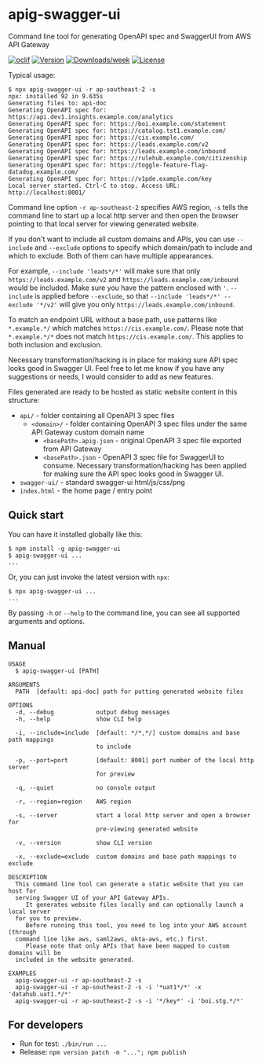 apig-swagger-ui
===============

Command line tool for generating OpenAPI spec and SwaggerUI from AWS API Gateway

[![oclif](https://img.shields.io/badge/cli-oclif-brightgreen.svg)](https://oclif.io)
[![Version](https://img.shields.io/npm/v/apig-swagger-ui.svg)](https://npmjs.org/package/apig-swagger-ui)
[![Downloads/week](https://img.shields.io/npm/dw/apig-swagger-ui.svg)](https://npmjs.org/package/apig-swagger-ui)
[![License](https://img.shields.io/npm/l/apig-swagger-ui.svg)](https://github.com/james-hu/apig-swagger-ui/blob/master/package.json)

Typical usage:

```sh-session
$ npx apig-swagger-ui -r ap-southeast-2 -s
npx: installed 92 in 9.635s
Generating files to: api-doc
Generating OpenAPI spec for: https://api.dev1.insights.example.com/analytics
Generating OpenAPI spec for: https://boi.example.com/statement
Generating OpenAPI spec for: https://catalog.tst1.example.com/
Generating OpenAPI spec for: https://cis.example.com/
Generating OpenAPI spec for: https://leads.example.com/v2
Generating OpenAPI spec for: https://leads.example.com/inbound
Generating OpenAPI spec for: https://rulehub.example.com/citizenship
Generating OpenAPI spec for: https://toggle-feature-flag-datadog.example.com/
Generating OpenAPI spec for: https://v1pde.example.com/key
Local server started. Ctrl-C to stop. Access URL: http://localhost:8001/
```

Command line option `-r ap-southeast-2` specifies AWS region,
`-s` tells the command line to start up a local http server and then open the browser pointing to that local server for viewing generated website.

If you don't want to include all custom domains and APIs,
you can use `--include` and `--exclude` options to specify which domain/path to include and which to exclude.
Both of them can have multiple appearances.

For example, `--include 'leads*/*'` will make sure that only `https://leads.example.com/v2` and `https://leads.example.com/inbound` would be included.
Make sure you have the pattern enclosed with `'`.
`--include` is applied before `--exclude`, so that  `--include 'leads*/*' --exclude '*/v2'` will give you only `https://leads.example.com/inbound`.

To match an endpoint URL without a base path, use patterns like `*.example.*/` which matches `https://cis.example.com/`.
Please note that `*.example.*/*` does not match `https://cis.example.com/`.
This applies to both inclusion and exclusion.

Necessary transformation/hacking is in place for making sure API spec looks good in Swagger UI.
Feel free to let me know if you have any suggestions or needs, I would consider to add as new features.

Files generated are ready to be hosted as static website content in this structure:

* `api/` - folder containing all OpenAPI 3 spec files
  * `<domain>/` - folder containing OpenAPI 3 spec files under the same API Gateway custom domain name
    * `<basePath>.apig.json` - original OpenAPI 3 spec file exported from API Gateway
    * `<basePath>.json` - OpenAPI 3 spec file for SwaggerUI to consume. Necessary transformation/hacking has been applied for making sure the API spec looks good in Swagger UI.
* `swagger-ui/` - standard swagger-ui html/js/css/png 
* `index.html` - the home page / entry point

## Quick start

You can have it installed globally like this:

```sh-session
$ npm install -g apig-swagger-ui
$ apig-swagger-ui ...
...
```

Or, you can just invoke the latest version with `npx`:

```sh-session
$ npx apig-swagger-ui ...
...
```

By passing `-h` or `--help` to the command line, you can see all supported arguments and options.

## Manual

<!-- help start -->
```
USAGE
  $ apig-swagger-ui [PATH]

ARGUMENTS
  PATH  [default: api-doc] path for putting generated website files

OPTIONS
  -d, --debug            output debug messages
  -h, --help             show CLI help

  -i, --include=include  [default: */*,*/] custom domains and base path mappings
                         to include

  -p, --port=port        [default: 8001] port number of the local http server
                         for preview

  -q, --quiet            no console output

  -r, --region=region    AWS region

  -s, --server           start a local http server and open a browser for
                         pre-viewing generated website

  -v, --version          show CLI version

  -x, --exclude=exclude  custom domains and base path mappings to exclude

DESCRIPTION
  This command line tool can generate a static website that you can host for 
  serving Swagger UI of your API Gateway APIs.
     It generates website files locally and can optionally launch a local server 
  for you to preview.
     Before running this tool, you need to log into your AWS account (through 
  command line like aws, saml2aws, okta-aws, etc.) first.
     Please note that only APIs that have been mapped to custom domains will be 
  included in the website generated.

EXAMPLES
  apig-swagger-ui -r ap-southeast-2 -s
  apig-swagger-ui -r ap-southeast-2 -s -i '*uat1*/*' -x 'datahub.uat1.*/*'
  apig-swagger-ui -r ap-southeast-2 -s -i '*/key*' -i 'boi.stg.*/*'
```

<!-- help end -->

## For developers

* Run for test: `./bin/run ...`
* Release: `npm version patch -m "..."; npm publish`